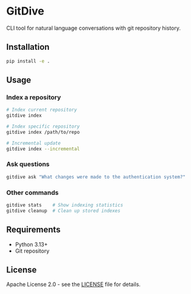 # GitDive

CLI tool for natural language conversations with git repository history.

## Installation

```bash
pip install -e .
```

## Usage

### Index a repository
```bash
# Index current repository
gitdive index

# Index specific repository
gitdive index /path/to/repo

# Incremental update
gitdive index --incremental
```

### Ask questions
```bash
gitdive ask "What changes were made to the authentication system?"
```

### Other commands
```bash
gitdive stats    # Show indexing statistics
gitdive cleanup  # Clean up stored indexes
```

## Requirements

- Python 3.13+
- Git repository 

## License

Apache License 2.0 - see the [LICENSE](LICENSE) file for details.
